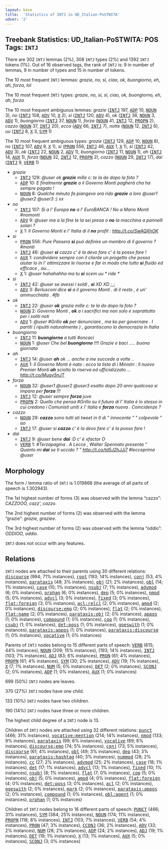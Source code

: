 ```yaml
---
layout: base
title:  'Statistics of INTJ in UD_Italian-PoSTWITA'
udver: '2'
---
```


## Treebank Statistics: UD_Italian-PoSTWITA: POS Tags: `INTJ`

There are 302 `INTJ` lemmas (2%), 308 `INTJ` types (2%) and 1392 `INTJ` tokens (1%).
Out of 16 observed tags, the rank of `INTJ` is: 9 in number of lemmas, 9 in number of types and 15 in number of tokens.

The 10 most frequent `INTJ` lemmas: <em>grazie, no, sì, ciao, ok, buongiorno, eh, ah, forza, lol</em>

The 10 most frequent `INTJ` types:  <em>grazie, no, si, sì, ciao, ok, buongiorno, eh, ah, forza</em>

The 10 most frequent ambiguous lemmas: <em>grazie</em> (<tt><a href="it_postwita-pos-INTJ.html">INTJ</a></tt> 197, <tt><a href="it_postwita-pos-ADP.html">ADP</a></tt> 10, <tt><a href="it_postwita-pos-NOUN.html">NOUN</a></tt> 3), <em>no</em> (<tt><a href="it_postwita-pos-INTJ.html">INTJ</a></tt> 108, <tt><a href="it_postwita-pos-ADV.html">ADV</a></tt> 10, <tt><a href="it_postwita-pos-X.html">X</a></tt> 2), <em>sì</em> (<tt><a href="it_postwita-pos-INTJ.html">INTJ</a></tt> 120, <tt><a href="it_postwita-pos-ADV.html">ADV</a></tt> 4), <em>ok</em> (<tt><a href="it_postwita-pos-INTJ.html">INTJ</a></tt> 38, <tt><a href="it_postwita-pos-NOUN.html">NOUN</a></tt> 3, <tt><a href="it_postwita-pos-ADV.html">ADV</a></tt> 1), <em>buongiorno</em> (<tt><a href="it_postwita-pos-INTJ.html">INTJ</a></tt> 37, <tt><a href="it_postwita-pos-NOUN.html">NOUN</a></tt> 1), <em>forza</em> (<tt><a href="it_postwita-pos-NOUN.html">NOUN</a></tt> 41, <tt><a href="it_postwita-pos-INTJ.html">INTJ</a></tt> 12, <tt><a href="it_postwita-pos-PROPN.html">PROPN</a></tt> 2), <em>cazzo</em> (<tt><a href="it_postwita-pos-NOUN.html">NOUN</a></tt> 37, <tt><a href="it_postwita-pos-INTJ.html">INTJ</a></tt> 20), <em>ecco</em> (<tt><a href="it_postwita-pos-ADV.html">ADV</a></tt> 66, <tt><a href="it_postwita-pos-INTJ.html">INTJ</a></tt> 7), <em>notte</em> (<tt><a href="it_postwita-pos-NOUN.html">NOUN</a></tt> 12, <tt><a href="it_postwita-pos-INTJ.html">INTJ</a></tt> 6), <em>uu</em> (<tt><a href="it_postwita-pos-INTJ.html">INTJ</a></tt> 8, <tt><a href="it_postwita-pos-X.html">X</a></tt> 3, <tt><a href="it_postwita-pos-SYM.html">SYM</a></tt> 1)

The 10 most frequent ambiguous types:  <em>grazie</em> (<tt><a href="it_postwita-pos-INTJ.html">INTJ</a></tt> 129, <tt><a href="it_postwita-pos-ADP.html">ADP</a></tt> 10, <tt><a href="it_postwita-pos-NOUN.html">NOUN</a></tt> 8), <em>no</em> (<tt><a href="it_postwita-pos-INTJ.html">INTJ</a></tt> 107, <tt><a href="it_postwita-pos-ADV.html">ADV</a></tt> 9, <tt><a href="it_postwita-pos-X.html">X</a></tt> 1), <em>si</em> (<tt><a href="it_postwita-pos-PRON.html">PRON</a></tt> 556, <tt><a href="it_postwita-pos-INTJ.html">INTJ</a></tt> 46, <tt><a href="it_postwita-pos-AUX.html">AUX</a></tt> 1, <tt><a href="it_postwita-pos-X.html">X</a></tt> 1), <em>sì</em> (<tt><a href="it_postwita-pos-INTJ.html">INTJ</a></tt> 42, <tt><a href="it_postwita-pos-ADV.html">ADV</a></tt> 3), <em>ok</em> (<tt><a href="it_postwita-pos-INTJ.html">INTJ</a></tt> 22, <tt><a href="it_postwita-pos-NOUN.html">NOUN</a></tt> 2, <tt><a href="it_postwita-pos-ADV.html">ADV</a></tt> 1), <em>buongiorno</em> (<tt><a href="it_postwita-pos-INTJ.html">INTJ</a></tt> 11, <tt><a href="it_postwita-pos-NOUN.html">NOUN</a></tt> 1), <em>ah</em> (<tt><a href="it_postwita-pos-INTJ.html">INTJ</a></tt> 14, <tt><a href="it_postwita-pos-AUX.html">AUX</a></tt> 1), <em>forza</em> (<tt><a href="it_postwita-pos-NOUN.html">NOUN</a></tt> 32, <tt><a href="it_postwita-pos-INTJ.html">INTJ</a></tt> 12, <tt><a href="it_postwita-pos-PROPN.html">PROPN</a></tt> 2), <em>cazzo</em> (<tt><a href="it_postwita-pos-NOUN.html">NOUN</a></tt> 29, <tt><a href="it_postwita-pos-INTJ.html">INTJ</a></tt> 17), <em>dai</em> (<tt><a href="it_postwita-pos-INTJ.html">INTJ</a></tt> 9, <tt><a href="it_postwita-pos-VERB.html">VERB</a></tt> 1)


* <em>grazie</em>
  * <tt><a href="it_postwita-pos-INTJ.html">INTJ</a></tt> 129: <em>@user ok <b>grazie</b> mille c: te la do dopo la foto ?</em>
  * <tt><a href="it_postwita-pos-ADP.html">ADP</a></tt> 10: <em>E finalmente <b>grazie</b> a il Governo Monti pagherà cha ha sempre pagato !</em>
  * <tt><a href="it_postwita-pos-NOUN.html">NOUN</a></tt> 8: <em>Qualche minuto fa piangevo ora rido <b>grazie</b> a loro @user1 @user2 @user3 :) xx</em>
* <em>no</em>
  * <tt><a href="it_postwita-pos-INTJ.html">INTJ</a></tt> 107: <em>Si a l' Europa <b>no</b> a l' EuroBANCA ! No a Mario Monti #nomonti</em>
  * <tt><a href="it_postwita-pos-ADV.html">ADV</a></tt> 9: <em>@user ma a la fine te la sei presa o <b>no</b> la macchina a pannelli solari ?</em>
  * <tt><a href="it_postwita-pos-X.html">X</a></tt> 1: <em>Il Governo Monti e l' Italia di il <b>no</b> profit : http://t.co/SwAQXhOK</em>
* <em>si</em>
  * <tt><a href="it_postwita-pos-PRON.html">PRON</a></tt> 556: <em>Pure Passera <b>si</b> può definire un membro di il governo ? #monti</em>
  * <tt><a href="it_postwita-pos-INTJ.html">INTJ</a></tt> 46: <em>@user <b>si</b> cazzo c' è la devo fare c' è la posso fare !</em>
  * <tt><a href="it_postwita-pos-AUX.html">AUX</a></tt> 1: <em>condividere sempre con il cliente un progetto che possa aiutar lo in l' ottimizzare le risorse e far in modo che tutto <b>si</b> fluido ed efficace , au…</em>
  * <tt><a href="it_postwita-pos-X.html">X</a></tt> 1: <em>@user hahahahha ma tu <b>si</b> scem uu * ride *</em>
* <em>sì</em>
  * <tt><a href="it_postwita-pos-INTJ.html">INTJ</a></tt> 42: <em>@user se avessi i soldi , <b>sì</b> XD XD ;_;</em>
  * <tt><a href="it_postwita-pos-ADV.html">ADV</a></tt> 3: <em>Berlusconi dice <b>sì</b> a il governo Monti . di il resto , è un' ammucchiata . #fb</em>
* <em>ok</em>
  * <tt><a href="it_postwita-pos-INTJ.html">INTJ</a></tt> 22: <em>@user <b>ok</b> grazie mille c: te la do dopo la foto ?</em>
  * <tt><a href="it_postwita-pos-NOUN.html">NOUN</a></tt> 2: <em>Governo Monti , <b>ok</b> a i sacrifici ma non solo e soprattutto per i soliti noti</em>
  * <tt><a href="it_postwita-pos-ADV.html">ADV</a></tt> 1: <em>@user #Grillo <b>ok</b> per denunciare , ma ko per governare . I partiti ( ripuliti naturalmente ) , garantiscono la democrazia in Italia</em>
* <em>buongiorno</em>
  * <tt><a href="it_postwita-pos-INTJ.html">INTJ</a></tt> 11: <em><b>buongiorno</b> a tutti #oncaci</em>
  * <tt><a href="it_postwita-pos-NOUN.html">NOUN</a></tt> 1: <em>@user Che bel <b>buongiorno</b> !!!! Grazie e baci ..... buona giornata</em>
* <em>ah</em>
  * <tt><a href="it_postwita-pos-INTJ.html">INTJ</a></tt> 14: <em>@user <b>ah</b> ok ... anche a me succede a volte ..</em>
  * <tt><a href="it_postwita-pos-AUX.html">AUX</a></tt> 1: <em>Il Governo Monti è nato : ecco la lista di i Ministri : Il nuovo Premier Monti <b>ah</b> sciolto la riserva ed ufficializzato ... http://t.co/Muqy5nJT</em>
* <em>forza</em>
  * <tt><a href="it_postwita-pos-NOUN.html">NOUN</a></tt> 32: <em>@user1 @user2 @user3 esatto dopo 20 anni qualcosa si impara per <b>forza</b> !!!</em>
  * <tt><a href="it_postwita-pos-INTJ.html">INTJ</a></tt> 12: <em>@user sempre <b>forza</b> juve</em>
  * <tt><a href="it_postwita-pos-PROPN.html">PROPN</a></tt> 2: <em>Quello che pensa #Grillo su il futuro di l' Italia è lo stesso in cui credono i Comunisti uniti x l' italia e <b>forza</b> nuova . Coincidenze ?</em>
* <em>cazzo</em>
  * <tt><a href="it_postwita-pos-NOUN.html">NOUN</a></tt> 29: <em><b>cazzo</b> sono tutti sti tweet in tl di " innocente " " colpevole " ao</em>
  * <tt><a href="it_postwita-pos-INTJ.html">INTJ</a></tt> 17: <em>@user si <b>cazzo</b> c' è la devo fare c' è la posso fare !</em>
* <em>dai</em>
  * <tt><a href="it_postwita-pos-INTJ.html">INTJ</a></tt> 9: <em>@user bene <b>dai</b> :D c' è xfactor *O*</em>
  * <tt><a href="it_postwita-pos-VERB.html">VERB</a></tt> 1: <em>#Terzapagina . A Lecce , Walter Spennato presenta " Quanto mi <b>dai</b> se ti uccido ? " http://t.co/td5J2hJJj7 #lecceprima @user</em>

## Morphology

The form / lemma ratio of `INTJ` is 1.019868 (the average of all parts of speech is 1.302943).

The 1st highest number of forms (3) was observed with the lemma “cazzo”: <em>CAZZOOO, cazz', cazzo</em>.

The 2nd highest number of forms (2) was observed with the lemma “grazie”: <em>grazie, graziee</em>.

The 3rd highest number of forms (2) was observed with the lemma “oddio”: <em>ODDIOO, oddio</em>.

`INTJ` does not occur with any features.


## Relations

`INTJ` nodes are attached to their parents using 30 different relations: <tt><a href="it_postwita-dep-discourse.html">discourse</a></tt> (994; 71% instances), <tt><a href="it_postwita-dep-root.html">root</a></tt> (193; 14% instances), <tt><a href="it_postwita-dep-conj.html">conj</a></tt> (53; 4% instances), <tt><a href="it_postwita-dep-parataxis.html">parataxis</a></tt> (48; 3% instances), <tt><a href="it_postwita-dep-obj.html">obj</a></tt> (21; 2% instances), <tt><a href="it_postwita-dep-obl.html">obl</a></tt> (14; 1% instances), <tt><a href="it_postwita-dep-case.html">case</a></tt> (10; 1% instances), <tt><a href="it_postwita-dep-nsubj.html">nsubj</a></tt> (7; 1% instances), <tt><a href="it_postwita-dep-advmod.html">advmod</a></tt> (6; 0% instances), <tt><a href="it_postwita-dep-orphan.html">orphan</a></tt> (6; 0% instances), <tt><a href="it_postwita-dep-dep.html">dep</a></tt> (5; 0% instances), <tt><a href="it_postwita-dep-nmod.html">nmod</a></tt> (5; 0% instances), <tt><a href="it_postwita-dep-advcl.html">advcl</a></tt> (3; 0% instances), <tt><a href="it_postwita-dep-fixed.html">fixed</a></tt> (3; 0% instances), <tt><a href="it_postwita-dep-flat-foreign.html">flat:foreign</a></tt> (3; 0% instances), <tt><a href="it_postwita-dep-acl-relcl.html">acl:relcl</a></tt> (2; 0% instances), <tt><a href="it_postwita-dep-amod.html">amod</a></tt> (2; 0% instances), <tt><a href="it_postwita-dep-discourse-emo.html">discourse:emo</a></tt> (2; 0% instances), <tt><a href="it_postwita-dep-flat.html">flat</a></tt> (2; 0% instances), <tt><a href="it_postwita-dep-flat-name.html">flat:name</a></tt> (2; 0% instances), <tt><a href="it_postwita-dep-parataxis-obj.html">parataxis:obj</a></tt> (2; 0% instances), <tt><a href="it_postwita-dep-appos.html">appos</a></tt> (1; 0% instances), <tt><a href="it_postwita-dep-compound.html">compound</a></tt> (1; 0% instances), <tt><a href="it_postwita-dep-cop.html">cop</a></tt> (1; 0% instances), <tt><a href="it_postwita-dep-csubj.html">csubj</a></tt> (1; 0% instances), <tt><a href="it_postwita-dep-det-poss.html">det:poss</a></tt> (1; 0% instances), <tt><a href="it_postwita-dep-goeswith.html">goeswith</a></tt> (1; 0% instances), <tt><a href="it_postwita-dep-parataxis-appos.html">parataxis:appos</a></tt> (1; 0% instances), <tt><a href="it_postwita-dep-parataxis-discourse.html">parataxis:discourse</a></tt> (1; 0% instances), <tt><a href="it_postwita-dep-vocative.html">vocative</a></tt> (1; 0% instances)

Parents of `INTJ` nodes belong to 15 different parts of speech: <tt><a href="it_postwita-pos-VERB.html">VERB</a></tt> (615; 44% instances), <tt><a href="it_postwita-pos-NOUN.html">NOUN</a></tt> (209; 15% instances),  (193; 14% instances), <tt><a href="it_postwita-pos-INTJ.html">INTJ</a></tt> (103; 7% instances), <tt><a href="it_postwita-pos-ADJ.html">ADJ</a></tt> (83; 6% instances), <tt><a href="it_postwita-pos-PRON.html">PRON</a></tt> (61; 4% instances), <tt><a href="it_postwita-pos-PROPN.html">PROPN</a></tt> (61; 4% instances), <tt><a href="it_postwita-pos-SYM.html">SYM</a></tt> (30; 2% instances), <tt><a href="it_postwita-pos-ADV.html">ADV</a></tt> (19; 1% instances), <tt><a href="it_postwita-pos-X.html">X</a></tt> (7; 1% instances), <tt><a href="it_postwita-pos-NUM.html">NUM</a></tt> (5; 0% instances), <tt><a href="it_postwita-pos-DET.html">DET</a></tt> (2; 0% instances), <tt><a href="it_postwita-pos-SCONJ.html">SCONJ</a></tt> (2; 0% instances), <tt><a href="it_postwita-pos-ADP.html">ADP</a></tt> (1; 0% instances), <tt><a href="it_postwita-pos-AUX.html">AUX</a></tt> (1; 0% instances)

699 (50%) `INTJ` nodes are leaves.

370 (27%) `INTJ` nodes have one child.

133 (10%) `INTJ` nodes have two children.

190 (14%) `INTJ` nodes have three or more children.

The highest child degree of a `INTJ` node is 13.

Children of `INTJ` nodes are attached using 32 different relations: <tt><a href="it_postwita-dep-punct.html">punct</a></tt> (466; 31% instances), <tt><a href="it_postwita-dep-vocative-mention.html">vocative:mention</a></tt> (214; 14% instances), <tt><a href="it_postwita-dep-nmod.html">nmod</a></tt> (133; 9% instances), <tt><a href="it_postwita-dep-parataxis.html">parataxis</a></tt> (99; 6% instances), <tt><a href="it_postwita-dep-vocative.html">vocative</a></tt> (89; 6% instances), <tt><a href="it_postwita-dep-discourse-emo.html">discourse:emo</a></tt> (74; 5% instances), <tt><a href="it_postwita-dep-conj.html">conj</a></tt> (73; 5% instances), <tt><a href="it_postwita-dep-discourse.html">discourse</a></tt> (61; 4% instances), <tt><a href="it_postwita-dep-obl.html">obl</a></tt> (49; 3% instances), <tt><a href="it_postwita-dep-dep.html">dep</a></tt> (43; 3% instances), <tt><a href="it_postwita-dep-parataxis-hashtag.html">parataxis:hashtag</a></tt> (40; 3% instances), <tt><a href="it_postwita-dep-nummod.html">nummod</a></tt> (28; 2% instances), <tt><a href="it_postwita-dep-cc.html">cc</a></tt> (27; 2% instances), <tt><a href="it_postwita-dep-advmod.html">advmod</a></tt> (25; 2% instances), <tt><a href="it_postwita-dep-case.html">case</a></tt> (18; 1% instances), <tt><a href="it_postwita-dep-det.html">det</a></tt> (17; 1% instances), <tt><a href="it_postwita-dep-advcl.html">advcl</a></tt> (13; 1% instances), <tt><a href="it_postwita-dep-fixed.html">fixed</a></tt> (10; 1% instances), <tt><a href="it_postwita-dep-nsubj.html">nsubj</a></tt> (8; 1% instances), <tt><a href="it_postwita-dep-flat.html">flat</a></tt> (7; 0% instances), <tt><a href="it_postwita-dep-cop.html">cop</a></tt> (5; 0% instances), <tt><a href="it_postwita-dep-obj.html">obj</a></tt> (5; 0% instances), <tt><a href="it_postwita-dep-amod.html">amod</a></tt> (4; 0% instances), <tt><a href="it_postwita-dep-flat-foreign.html">flat:foreign</a></tt> (4; 0% instances), <tt><a href="it_postwita-dep-det-poss.html">det:poss</a></tt> (3; 0% instances), <tt><a href="it_postwita-dep-acl.html">acl</a></tt> (2; 0% instances), <tt><a href="it_postwita-dep-goeswith.html">goeswith</a></tt> (2; 0% instances), <tt><a href="it_postwita-dep-mark.html">mark</a></tt> (2; 0% instances), <tt><a href="it_postwita-dep-parataxis-appos.html">parataxis:appos</a></tt> (2; 0% instances), <tt><a href="it_postwita-dep-compound.html">compound</a></tt> (1; 0% instances), <tt><a href="it_postwita-dep-obl-agent.html">obl:agent</a></tt> (1; 0% instances), <tt><a href="it_postwita-dep-orphan.html">orphan</a></tt> (1; 0% instances)

Children of `INTJ` nodes belong to 16 different parts of speech: <tt><a href="it_postwita-pos-PUNCT.html">PUNCT</a></tt> (466; 31% instances), <tt><a href="it_postwita-pos-SYM.html">SYM</a></tt> (384; 25% instances), <tt><a href="it_postwita-pos-NOUN.html">NOUN</a></tt> (174; 11% instances), <tt><a href="it_postwita-pos-PROPN.html">PROPN</a></tt> (118; 8% instances), <tt><a href="it_postwita-pos-INTJ.html">INTJ</a></tt> (103; 7% instances), <tt><a href="it_postwita-pos-VERB.html">VERB</a></tt> (54; 4% instances), <tt><a href="it_postwita-pos-PRON.html">PRON</a></tt> (47; 3% instances), <tt><a href="it_postwita-pos-CCONJ.html">CCONJ</a></tt> (36; 2% instances), <tt><a href="it_postwita-pos-ADV.html">ADV</a></tt> (33; 2% instances), <tt><a href="it_postwita-pos-NUM.html">NUM</a></tt> (28; 2% instances), <tt><a href="it_postwita-pos-ADP.html">ADP</a></tt> (24; 2% instances), <tt><a href="it_postwita-pos-ADJ.html">ADJ</a></tt> (19; 1% instances), <tt><a href="it_postwita-pos-DET.html">DET</a></tt> (19; 1% instances), <tt><a href="it_postwita-pos-X.html">X</a></tt> (13; 1% instances), <tt><a href="it_postwita-pos-AUX.html">AUX</a></tt> (5; 0% instances), <tt><a href="it_postwita-pos-SCONJ.html">SCONJ</a></tt> (3; 0% instances)

